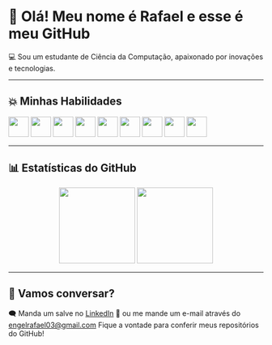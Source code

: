 # 👋 Olá! Meu nome é Rafael e esse é meu GitHub

💻 Sou um estudante de Ciência da Computação, apaixonado por inovações e tecnologias.

---

## 💥 Minhas Habilidades

<p align="left">
  <img src="https://cdn.jsdelivr.net/gh/devicons/devicon/icons/git/git-original.svg" width="40" height="40" />
  <img src="https://cdn.jsdelivr.net/gh/devicons/devicon/icons/html5/html5-original.svg" width="40" height="40" />
  <img src="https://cdn.jsdelivr.net/gh/devicons/devicon/icons/css3/css3-original.svg" width="40" height="40" />
  <img src="https://cdn.jsdelivr.net/gh/devicons/devicon/icons/javascript/javascript-original.svg" width="40" height="40" />
  <img src="https://cdn.jsdelivr.net/gh/devicons/devicon/icons/react/react-original.svg" width="40" height="40" />
  <img src="https://cdn.jsdelivr.net/gh/devicons/devicon/icons/vuejs/vuejs-original.svg" width="40" height="40" />
  <img src="https://cdn.jsdelivr.net/gh/devicons/devicon/icons/c/c-original.svg" width="40" height="40" />
  <img src="https://cdn.jsdelivr.net/gh/devicons/devicon/icons/cplusplus/cplusplus-original.svg" width="40" height="40" />
  <img src="https://cdn.jsdelivr.net/gh/devicons/devicon/icons/mysql/mysql-original.svg" width="40" height="40" />
</p>

---

## 📊 Estatísticas do GitHub

<p align="center">
  <img height="150em" src="https://github-readme-stats.vercel.app/api?username=RafaelEngel10&show_icons=true&theme=radical" />
  <img height="150em" src="https://github-readme-stats.vercel.app/api/top-langs/?username=RafaelEngel10&layout=compact&langs_count=7&theme=radical"/>
</p>

---

## 🤝 Vamos conversar?

🗨 Manda um salve no [LinkedIn](https://www.linkedin.com/in/rafael-engel-serafin-33941b35a/)
📩 ou me mande um e-mail através do engelrafael03@gmail.com
Fique a vontade para conferir meus repositórios do GitHub!  


